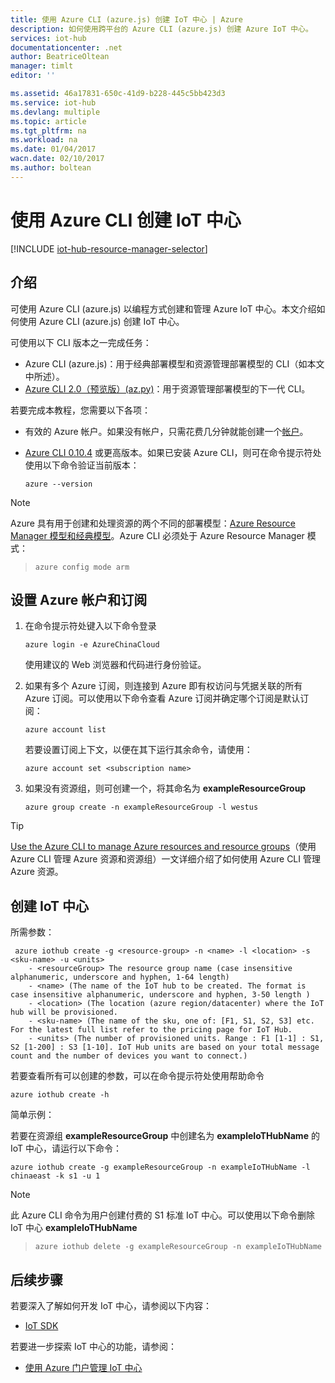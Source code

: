 ```yaml
---
title: 使用 Azure CLI (azure.js) 创建 IoT 中心 | Azure
description: 如何使用跨平台的 Azure CLI (azure.js) 创建 Azure IoT 中心。
services: iot-hub
documentationcenter: .net
author: BeatriceOltean
manager: timlt
editor: ''

ms.assetid: 46a17831-650c-41d9-b228-445c5bb423d3
ms.service: iot-hub
ms.devlang: multiple
ms.topic: article
ms.tgt_pltfrm: na
ms.workload: na
ms.date: 01/04/2017
wacn.date: 02/10/2017
ms.author: boltean
---
```


# 使用 Azure CLI 创建 IoT 中心
[!INCLUDE [iot-hub-resource-manager-selector](../../includes/iot-hub-resource-manager-selector.md)]

## 介绍
可使用 Azure CLI (azure.js) 以编程方式创建和管理 Azure IoT 中心。本文介绍如何使用 Azure CLI (azure.js) 创建 IoT 中心。

可使用以下 CLI 版本之一完成任务：

- Azure CLI (azure.js)：用于经典部署模型和资源管理部署模型的 CLI（如本文中所述）。
- [Azure CLI 2.0（预览版）(az.py)](./iot-hub-create-using-cli.md)：用于资源管理部署模型的下一代 CLI。

若要完成本教程，您需要以下各项：

- 有效的 Azure 帐户。如果没有帐户，只需花费几分钟就能创建一个[帐户][lnk-free-trial]。
- [Azure CLI 0.10.4][lnk-CLI-install] 或更高版本。如果已安装 Azure CLI，则可在命令提示符处使用以下命令验证当前版本：

    ```
    azure --version
    ```

> [!NOTE]
Azure 具有用于创建和处理资源的两个不同的部署模型：[Azure Resource Manager 模型和经典模型](../azure-resource-manager/resource-manager-deployment-model.md)。Azure CLI 必须处于 Azure Resource Manager 模式：
> 
> `azure config mode arm`
> 

## 设置 Azure 帐户和订阅
1. 在命令提示符处键入以下命令登录

    ```
    azure login -e AzureChinaCloud
    ```

    使用建议的 Web 浏览器和代码进行身份验证。

2. 如果有多个 Azure 订阅，则连接到 Azure 即有权访问与凭据关联的所有 Azure 订阅。可以使用以下命令查看 Azure 订阅并确定哪个订阅是默认订阅：

    ```
    azure account list 
    ```

    若要设置订阅上下文，以便在其下运行其余命令，请使用：

    ```
    azure account set <subscription name>
    ```

3. 如果没有资源组，则可创建一个，将其命名为 **exampleResourceGroup**

    ```
    azure group create -n exampleResourceGroup -l westus
    ```

> [!TIP]
[Use the Azure CLI to manage Azure resources and resource groups][lnk-CLI-arm]（使用 Azure CLI 管理 Azure 资源和资源组）一文详细介绍了如何使用 Azure CLI 管理 Azure 资源。
> 
> 

## 创建 IoT 中心
所需参数：

```
 azure iothub create -g <resource-group> -n <name> -l <location> -s <sku-name> -u <units>  
    - <resourceGroup> The resource group name (case insensitive alphanumeric, underscore and hyphen, 1-64 length)
    - <name> (The name of the IoT hub to be created. The format is case insensitive alphanumeric, underscore and hyphen, 3-50 length )
    - <location> (The location (azure region/datacenter) where the IoT hub will be provisioned.
    - <sku-name> (The name of the sku, one of: [F1, S1, S2, S3] etc. For the latest full list refer to the pricing page for IoT Hub.
    - <units> (The number of provisioned units. Range : F1 [1-1] : S1, S2 [1-200] : S3 [1-10]. IoT Hub units are based on your total message count and the number of devices you want to connect.)
```

若要查看所有可以创建的参数，可以在命令提示符处使用帮助命令

```
azure iothub create -h 
```

简单示例：

 若要在资源组 **exampleResourceGroup** 中创建名为 **exampleIoTHubName** 的 IoT 中心，请运行以下命令：

    azure iothub create -g exampleResourceGroup -n exampleIoTHubName -l chinaeast -k s1 -u 1

> [!NOTE]
此 Azure CLI 命令为用户创建付费的 S1 标准 IoT 中心。可以使用以下命令删除 IoT 中心 **exampleIoTHubName**
> 
> `azure iothub delete -g exampleResourceGroup -n exampleIoTHubName`
> 

## 后续步骤
若要深入了解如何开发 IoT 中心，请参阅以下内容：

- [IoT SDK][lnk-sdks]

若要进一步探索 IoT 中心的功能，请参阅：

* [使用 Azure 门户管理 IoT 中心][lnk-portal]

<!-- Links -->

[lnk-free-trial]: https://www.azure.cn/pricing/1rmb-trial/
[lnk-azure-portal]: https://portal.azure.cn/
[lnk-CLI-install]: ../xplat-cli-install.md
[lnk-rest-api]: https://msdn.microsoft.com/zh-cn/library/mt589014.aspx
[lnk-CLI-arm]: ../azure-resource-manager/xplat-cli-azure-resource-manager.md

[lnk-sdks]: ./iot-hub-devguide-sdks.md
[lnk-portal]: ./iot-hub-create-through-portal.md

<!---HONumber=Mooncake_0206_2017-->
<!--Update_Description:update wording-->